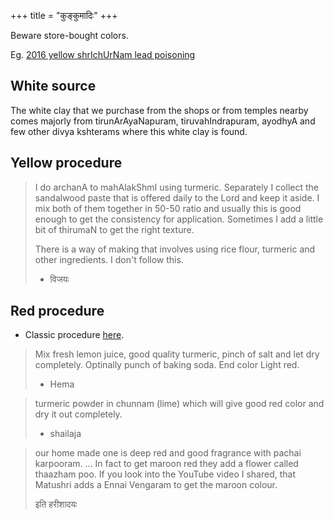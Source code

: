 +++
title = "कुङ्कुमादिः"
+++

Beware store-bought colors. 

Eg. [2016 yellow shrIchUrNam lead poisoning](../articles/shrIchUrNam-kunkumam-lead/)

## White source
The white clay that we purchase from the shops or from temples nearby comes majorly from tirunArAyaNapuram, tiruvahIndrapuram, ayodhyA and few other divya kshterams where this white clay is found.

## Yellow procedure
> I do archanA to mahAlakShmI using turmeric. Separately I collect the sandalwood paste that is offered daily to the Lord and keep it aside. I mix both of them together in 50-50 ratio and usually this is good enough to get the consistency for application. Sometimes I add a little bit of thirumaN to get the right texture. 
> 
> There is a way of making that involves using rice flour, turmeric and other ingredients. I don't follow this.
> 
> - विजयः

## Red procedure
- Classic procedure [here](../articles/diy-shrIchUrNam/).

> Mix fresh lemon juice, good quality turmeric, pinch of salt and let dry completely. Optinally punch of baking soda. End color Light red.
>
> - Hema

> turmeric powder in chunnam (lime) which will give good red color and dry it out completely.
> 
> - shailaja

> our home made one is deep red and good fragrance with pachai karpooram. ... In fact to get maroon red they add a flower called thaazham poo. If you look into the YouTube video I shared, that Matushri adds a Ennai Vengaram to get the maroon colour.
> 
> इति हरीशादयः
